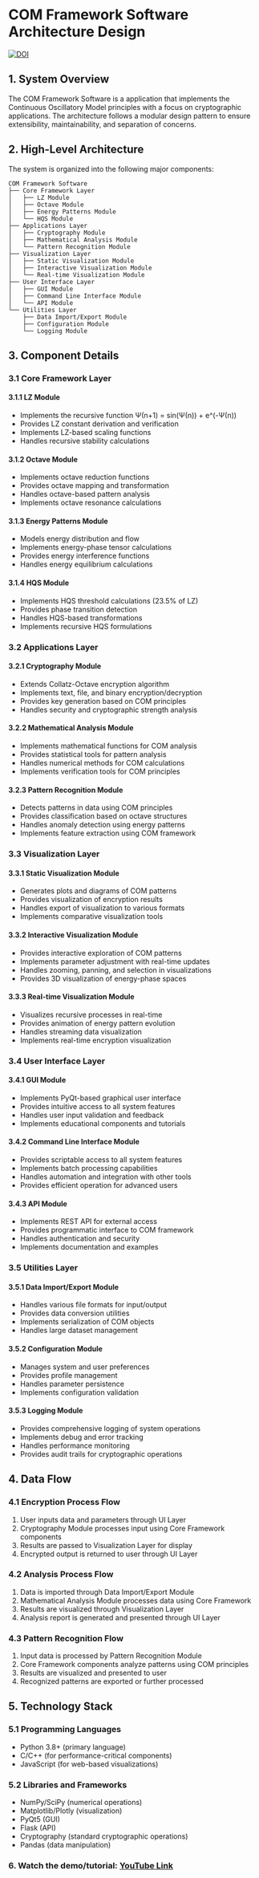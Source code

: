 # COM Framework Software Architecture Design

[![DOI](https://zenodo.org/badge/DOI/10.5281/zenodo.15611903.svg)](https://doi.org/10.5281/zenodo.15611903)

## 1. System Overview

The COM Framework Software is a application that implements the Continuous Oscillatory Model principles with a focus on cryptographic applications. The architecture follows a modular design pattern to ensure extensibility, maintainability, and separation of concerns.

## 2. High-Level Architecture

The system is organized into the following major components:

```
COM Framework Software
├── Core Framework Layer
│   ├── LZ Module
│   ├── Octave Module
│   ├── Energy Patterns Module
│   └── HQS Module
├── Applications Layer
│   ├── Cryptography Module
│   ├── Mathematical Analysis Module
│   └── Pattern Recognition Module
├── Visualization Layer
│   ├── Static Visualization Module
│   ├── Interactive Visualization Module
│   └── Real-time Visualization Module
├── User Interface Layer
│   ├── GUI Module
│   ├── Command Line Interface Module
│   └── API Module
└── Utilities Layer
    ├── Data Import/Export Module
    ├── Configuration Module
    └── Logging Module
```

## 3. Component Details

### 3.1 Core Framework Layer

#### 3.1.1 LZ Module
- Implements the recursive function Ψ(n+1) = sin(Ψ(n)) + e^(-Ψ(n))
- Provides LZ constant derivation and verification
- Implements LZ-based scaling functions
- Handles recursive stability calculations

#### 3.1.2 Octave Module
- Implements octave reduction functions
- Provides octave mapping and transformation
- Handles octave-based pattern analysis
- Implements octave resonance calculations

#### 3.1.3 Energy Patterns Module
- Models energy distribution and flow
- Implements energy-phase tensor calculations
- Provides energy interference functions
- Handles energy equilibrium calculations

#### 3.1.4 HQS Module
- Implements HQS threshold calculations (23.5% of LZ)
- Provides phase transition detection
- Handles HQS-based transformations
- Implements recursive HQS formulations

### 3.2 Applications Layer

#### 3.2.1 Cryptography Module
- Extends Collatz-Octave encryption algorithm
- Implements text, file, and binary encryption/decryption
- Provides key generation based on COM principles
- Handles security and cryptographic strength analysis

#### 3.2.2 Mathematical Analysis Module
- Implements mathematical functions for COM analysis
- Provides statistical tools for pattern analysis
- Handles numerical methods for COM calculations
- Implements verification tools for COM principles

#### 3.2.3 Pattern Recognition Module
- Detects patterns in data using COM principles
- Provides classification based on octave structures
- Handles anomaly detection using energy patterns
- Implements feature extraction using COM framework

### 3.3 Visualization Layer

#### 3.3.1 Static Visualization Module
- Generates plots and diagrams of COM patterns
- Provides visualization of encryption results
- Handles export of visualization to various formats
- Implements comparative visualization tools

#### 3.3.2 Interactive Visualization Module
- Provides interactive exploration of COM patterns
- Implements parameter adjustment with real-time updates
- Handles zooming, panning, and selection in visualizations
- Provides 3D visualization of energy-phase spaces

#### 3.3.3 Real-time Visualization Module
- Visualizes recursive processes in real-time
- Provides animation of energy pattern evolution
- Handles streaming data visualization
- Implements real-time encryption visualization

### 3.4 User Interface Layer

#### 3.4.1 GUI Module
- Implements PyQt-based graphical user interface
- Provides intuitive access to all system features
- Handles user input validation and feedback
- Implements educational components and tutorials

#### 3.4.2 Command Line Interface Module
- Provides scriptable access to all system features
- Implements batch processing capabilities
- Handles automation and integration with other tools
- Provides efficient operation for advanced users

#### 3.4.3 API Module
- Implements REST API for external access
- Provides programmatic interface to COM framework
- Handles authentication and security
- Implements documentation and examples

### 3.5 Utilities Layer

#### 3.5.1 Data Import/Export Module
- Handles various file formats for input/output
- Provides data conversion utilities
- Implements serialization of COM objects
- Handles large dataset management

#### 3.5.2 Configuration Module
- Manages system and user preferences
- Provides profile management
- Handles parameter persistence
- Implements configuration validation

#### 3.5.3 Logging Module
- Provides comprehensive logging of system operations
- Implements debug and error tracking
- Handles performance monitoring
- Provides audit trails for cryptographic operations

## 4. Data Flow

### 4.1 Encryption Process Flow
1. User inputs data and parameters through UI Layer
2. Cryptography Module processes input using Core Framework components
3. Results are passed to Visualization Layer for display
4. Encrypted output is returned to user through UI Layer

### 4.2 Analysis Process Flow
1. Data is imported through Data Import/Export Module
2. Mathematical Analysis Module processes data using Core Framework
3. Results are visualized through Visualization Layer
4. Analysis report is generated and presented through UI Layer

### 4.3 Pattern Recognition Flow
1. Input data is processed by Pattern Recognition Module
2. Core Framework components analyze patterns using COM principles
3. Results are visualized and presented to user
4. Recognized patterns are exported or further processed

## 5. Technology Stack

### 5.1 Programming Languages
- Python 3.8+ (primary language)
- C/C++ (for performance-critical components)
- JavaScript (for web-based visualizations)

### 5.2 Libraries and Frameworks
- NumPy/SciPy (numerical operations)
- Matplotlib/Plotly (visualization)
- PyQt5 (GUI)
- Flask (API)
- Cryptography (standard cryptographic operations)
- Pandas (data manipulation)
 
### 6. Watch the demo/tutorial: [YouTube Link](https://www.youtube.com/watch?v=KW1-ucShq-4)
